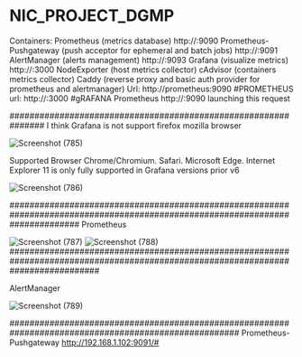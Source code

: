 # NIC_PROJECT_DGMP

Containers:
Prometheus (metrics database) http://<host-ip>:9090
Prometheus-Pushgateway (push acceptor for ephemeral and batch jobs) http://<host-ip>:9091
AlertManager (alerts management) http://<host-ip>:9093
Grafana (visualize metrics) http://<host-ip>:3000
NodeExporter (host metrics collector)
cAdvisor (containers metrics collector)
Caddy (reverse proxy and basic auth provider for prometheus and alertmanager)
Url: http://prometheus:9090 #PROMETHEUS
url: http://<host-ip>:3000  #gRAFANA
Prometheus http://<host-ip>:9090 launching this request
  
###############################################################
 I think Grafana is not support firefox mozilla browser 
  
![Screenshot (785)](https://user-images.githubusercontent.com/64592542/145153555-d57e5e76-72bd-4b68-9b1c-37bc4c0168aa.png)
  
Supported Browser 
Chrome/Chromium.
Safari.
Microsoft Edge.
Internet Explorer 11 is only fully supported in Grafana versions prior v6

![Screenshot (786)](https://user-images.githubusercontent.com/64592542/145153710-46b0db8e-833b-419c-91bd-f9effc7fd361.png)
  
  
 ##############################################################################################################################
  Prometheus
  
 
![Screenshot (787)](https://user-images.githubusercontent.com/64592542/145153980-14f0d3cc-2c3c-43fd-a0c7-3965f83a01e4.png)
![Screenshot (788)](https://user-images.githubusercontent.com/64592542/145154004-dc0e4c97-d9c0-434a-8776-816b0d6712dd.png)
  ##################################################################################################################################
  
AlertManager
  
  ![Screenshot (789)](https://user-images.githubusercontent.com/64592542/145154273-2ec3efbc-3a33-4256-9aec-4d12a00d33f3.png)
  
  ######################################################################################################
  Prometheus-Pushgateway
  http://192.168.1.102:9091/#
  
  

  
